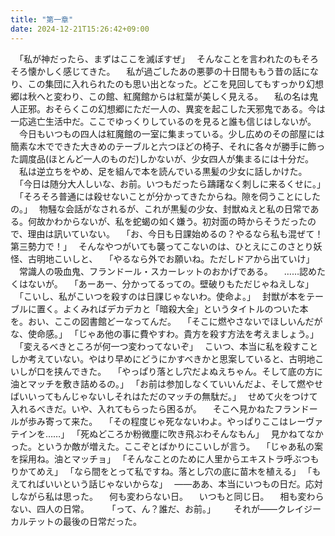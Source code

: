 ```yaml
---
title: "第一章"
date: 2024-12-21T15:26:42+09:00
---
```

　｢私が神だったら、まずはここを滅ぼすぜ｣
　そんなことを言われたのもそろそろ懐かしく感じてきた。
　私が過ごしたあの悪夢の十日間ももう昔の話になり、この集団に入れられたのも思い出となった。どこを見回してもすっかり幻想郷は秋へと変わり、この館、紅魔館からは紅葉が美しく見える。
　私の名は鬼人正邪。おそらくこの幻想郷にただ一人の、異変を起こした天邪鬼である。今は一応逃亡生活中だ。ここでゆっくりしているのを見ると誰も信じはしないが。
　今日もいつもの四人は紅魔館の一室に集まっている。少し広めのその部屋には簡素な木でできた大きめのテーブルと六つほどの椅子、それに各々が勝手に飾った調度品(ほとんど一人のものだ)しかないが、少女四人が集まるには十分だ。
　私は逆立ちをやめ、足を組んで本を読んでいる黒髪の少女に話しかけた。
　｢今日は随分大人しいな、お前。いつもだったら躊躇なく刺しに来るくせに。｣
　｢そろそろ普通には殺せないことが分かってきたからね。隙を伺うことにしたの。｣
　物騒な会話がなされるが、これが黒髪の少女、封獣ぬえと私の日常である。何故かわからないが、私を蛇蝎の如く嫌う。初対面の時からそうだったので、理由は訊いていない。
　｢お、今日も日課始めるの？やるなら私も混ぜて！第三勢力で！｣
　そんなやつがいても襲ってこないのは、ひとえにこのさとり妖怪、古明地こいしと、
　｢やるなら外でお願いね。ただしドアから出ていけ｣
　常識人の吸血鬼、フランドール・スカーレットのおかげである。
　……認めたくはないが。
　｢あーあー、分かってるっての。壁破りもただじゃねえしな｣
　｢こいし、私がこいつを殺すのは日課じゃないわ。使命よ。｣
　封獣が本をテーブルに置く。よくみればデカデカと「暗殺大全」というタイトルのついた本を。おい、ここの図書館どーなってんだ。
　｢そこに燃やさないでほしいんだがな、使命感。｣
　｢じゃあ他の事に費やすわ。貴方を殺す方法を考えましょう。｣
　｢変えるべきところが何一つ変わってないぞ｣
　こいつ、本当に私を殺すことしか考えていない。やはり早めにどうにかすべきかと思案していると、古明地こいしが口を挟んできた。
　｢やっぱり落とし穴だよぬえちゃん。そして底の方に油とマッチを敷き詰めるの。｣
　｢お前は参加しなくていいんだよ、そして燃やせばいいってもんじゃないしそれはただのマッチの無駄だ。｣
　せめて火をつけて入れるべきだ。いや、入れてもらったら困るが。
　そこへ見かねたフランドールが歩み寄って来た。
　｢その程度じゃ死なないわよ。やっぱりここはレーヴァテインを……｣
　｢死ぬどころか粉微塵に吹き飛ぶわそんなもん｣
　見かねてなかった。というか敵が増えた。ここぞとばかりにこいしが言う。
　｢じゃあ私の案を採用ね。油とマッチョ｣
　｢そんなことのために人里からエキストラ呼ぶつもりかてめえ｣
　｢なら間をとって私ですね。落とし穴の底に苗木を植える｣
　｢もえてればいいという話じゃないからな｣
　――ああ、本当にいつもの日だ。応対しながら私は思った。
　何も変わらない日。
　いつもと同じ日。
　相も変わらない、四人の日常。
　
　｢って、ん？誰だ、お前。｣
　
　それが――クレイジーカルテットの最後の日常だった。
